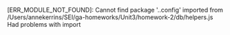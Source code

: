 [ERR_MODULE_NOT_FOUND]: Cannot find package '..config' imported from /Users/annekerrins/SEI/ga-homeworks/Unit3/homework-2/db/helpers.js
Had problems with import 